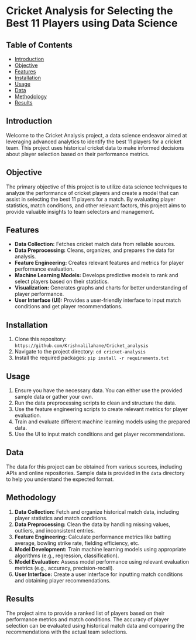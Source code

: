 # Cricket Analysis for Selecting the Best 11 Players using Data Science
## Table of Contents

- [Introduction](#introduction)
- [Objective](#objective)
- [Features](#features)
- [Installation](#installation)
- [Usage](#usage)
- [Data](#data)
- [Methodology](#methodology)
- [Results](#results)

## Introduction

Welcome to the Cricket Analysis project, a data science endeavor aimed at leveraging advanced analytics to identify the best 11 players for a cricket team. This project uses historical cricket data to make informed decisions about player selection based on their performance metrics.

## Objective

The primary objective of this project is to utilize data science techniques to analyze the performance of cricket players and create a model that can assist in selecting the best 11 players for a match. By evaluating player statistics, match conditions, and other relevant factors, this project aims to provide valuable insights to team selectors and management.

## Features

- **Data Collection:** Fetches cricket match data from reliable sources.
- **Data Preprocessing:** Cleans, organizes, and prepares the data for analysis.
- **Feature Engineering:** Creates relevant features and metrics for player performance evaluation.
- **Machine Learning Models:** Develops predictive models to rank and select players based on their statistics.
- **Visualization:** Generates graphs and charts for better understanding of player performance.
- **User Interface (UI):** Provides a user-friendly interface to input match conditions and get player recommendations.

## Installation

1. Clone this repository: `https://github.com/Krishnalilahane/Cricket_analysis`
2. Navigate to the project directory: `cd cricket-analysis`
3. Install the required packages: `pip install -r requirements.txt`

## Usage

1. Ensure you have the necessary data. You can either use the provided sample data or gather your own.
2. Run the data preprocessing scripts to clean and structure the data.
3. Use the feature engineering scripts to create relevant metrics for player evaluation.
4. Train and evaluate different machine learning models using the prepared data.
5. Use the UI to input match conditions and get player recommendations.

## Data

The data for this project can be obtained from various sources, including APIs and online repositories. Sample data is provided in the `data` directory to help you understand the expected format.

## Methodology

1. **Data Collection:** Fetch and organize historical match data, including player statistics and match conditions.
2. **Data Preprocessing:** Clean the data by handling missing values, outliers, and inconsistent entries.
3. **Feature Engineering:** Calculate performance metrics like batting average, bowling strike rate, fielding efficiency, etc.
4. **Model Development:** Train machine learning models using appropriate algorithms (e.g., regression, classification).
5. **Model Evaluation:** Assess model performance using relevant evaluation metrics (e.g., accuracy, precision-recall).
6. **User Interface:** Create a user interface for inputting match conditions and obtaining player recommendations.

## Results

The project aims to provide a ranked list of players based on their performance metrics and match conditions. The accuracy of player selection can be evaluated using historical match data and comparing the recommendations with the actual team selections.
